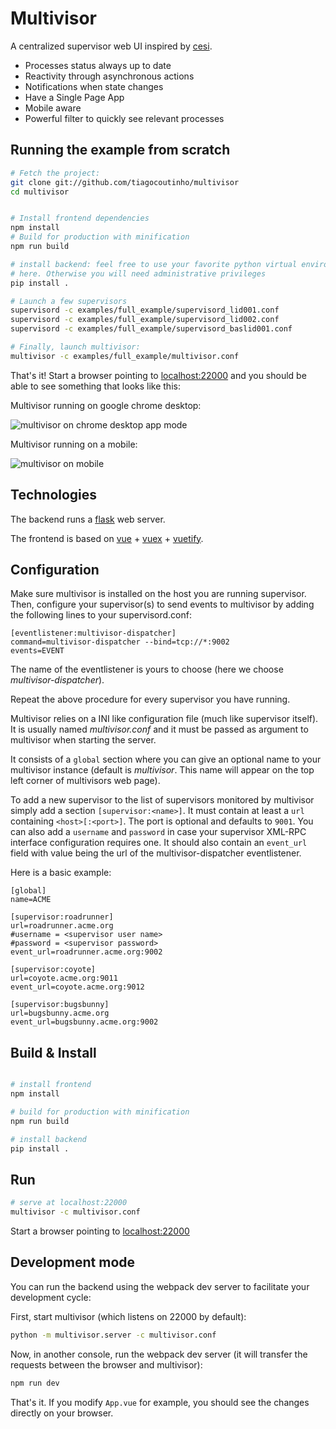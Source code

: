 # Multivisor

A centralized supervisor web UI inspired by [cesi](https://github.com/gamegos/cesi).

* Processes status always up to date
* Reactivity through asynchronous actions
* Notifications when state changes
* Have a Single Page App
* Mobile aware
* Powerful filter to quickly see relevant processes

## Running the example from scratch

```bash
# Fetch the project:
git clone git://github.com/tiagocoutinho/multivisor
cd multivisor


# Install frontend dependencies
npm install
# Build for production with minification
npm run build

# install backend: feel free to use your favorite python virtual environment
# here. Otherwise you will need administrative privileges
pip install .

# Launch a few supervisors
supervisord -c examples/full_example/supervisord_lid001.conf
supervisord -c examples/full_example/supervisord_lid002.conf
supervisord -c examples/full_example/supervisord_baslid001.conf

# Finally, launch multivisor:
multivisor -c examples/full_example/multivisor.conf
```

That's it! Start a browser pointing to [localhost:22000](http://localhost:22000) and
you should be able to see something that looks like this:

Multivisor running on google chrome desktop:

![multivisor on chrome desktop app mode](doc/multivisor_desktop.png)

Multivisor running on a mobile:

![multivisor on mobile](doc/multivisor_mobile.png)


## Technologies

The backend runs a [flask](http://flask.pocoo.org/) web server.

The frontend is based on [vue](https://vuejs.org/) +
[vuex](https://vuex.vuejs.org/) + [vuetify](https://vuetifyjs.com/).


## Configuration

Make sure multivisor is installed on the host you are running supervisor. Then,
configure your supervisor(s) to send events to multivisor by adding the
following lines to your supervisord.conf:

```
[eventlistener:multivisor-dispatcher]
command=multivisor-dispatcher --bind=tcp://*:9002
events=EVENT
```

The name of the eventlistener is yours to choose (here we choose
*multivisor-dispatcher*).

Repeat the above procedure for every supervisor you have running.

Multivisor relies on a INI like configuration file (much like supervisor
itself). It is usually named *multivisor.conf* and it must be passed as argument
to multivisor when starting the server.

It consists of a `global` section where you can give an optional
name to your multivisor instance (default is *multivisor*. This name will appear
on the top left corner of multivisors web page).

To add a new supervisor to the list of supervisors monitored by multivisor
simply add a section `[supervisor:<name>]`. It must contain at least a `url`
containing `<host>[:<port>]`. The port is optional and defaults to `9001`.
You can also add a `username` and `password` in case your supervisor XML-RPC
interface configuration requires one.
It should also contain an `event_url` field with value being the url of the
multivisor-dispatcher eventlistener.

Here is a basic example:

```
[global]
name=ACME

[supervisor:roadrunner]
url=roadrunner.acme.org
#username = <supervisor user name>
#password = <supervisor password>
event_url=roadrunner.acme.org:9002

[supervisor:coyote]
url=coyote.acme.org:9011
event_url=coyote.acme.org:9012

[supervisor:bugsbunny]
url=bugsbunny.acme.org
event_url=bugsbunny.acme.org:9002
```

## Build & Install

```bash

# install frontend
npm install

# build for production with minification
npm run build

# install backend
pip install .

```

## Run

```bash
# serve at localhost:22000
multivisor -c multivisor.conf
```

Start a browser pointing to [localhost:22000](http://localhost:22000)

## Development mode

You can run the backend using the webpack dev server to facilitate your
development cycle:

First, start multivisor (which listens on 22000 by default):

```bash
python -m multivisor.server -c multivisor.conf
```

Now, in another console, run the webpack dev server (it will
transfer the requests between the browser and multivisor):

``` bash
npm run dev
```

That's it. If you modify `App.vue` for example, you should see the changes
directly on your browser.
